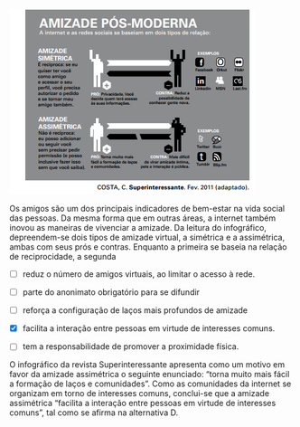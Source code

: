 

![](f77bea03-57b5-7842-36b6-40ebe9f39bd1.png)

Os amigos são um dos principais indicadores de bem-estar na vida social das pessoas. Da mesma forma que em outras áreas, a internet também inovou as maneiras de vivenciar a amizade. Da leitura do infográfico, depreendem-se dois tipos de amizade virtual, a simétrica e a assimétrica, ambas com seus prós e contras. Enquanto a primeira se baseia na relação de reciprocidade, a segunda



- [ ] reduz o número de amigos virtuais, ao limitar o acesso à rede.
- [ ] parte do anonimato obrigatório para se difundir
- [ ] reforça a configuração de laços mais profundos de amizade
- [x] facilita a interação entre pessoas em virtude de interesses comuns.
- [ ] tem a responsabilidade de promover a proximidade física.


O infográfico da revista Superinteressante apresenta como um motivo em favor da amizade assimétrica o seguinte enunciado: “torna muito mais fácil a formação de laços e comunidades”. Como as comunidades da internet se organizam em torno de interesses comuns, conclui-se que a amizade assimétrica “facilita a interação entre pessoas em virtude de interesses comuns”, tal como se afirma na alternativa D.

        